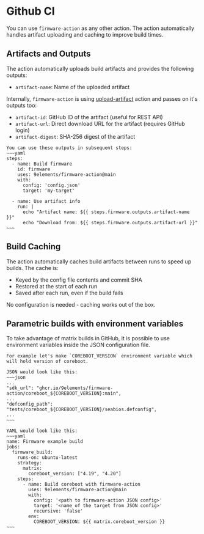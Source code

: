 # Github CI

You can use `firmware-action` as any other action. The action automatically handles artifact uploading and caching to improve build times.


## Artifacts and Outputs

The action automatically uploads build artifacts and provides the following outputs:
- `artifact-name`: Name of the uploaded artifact

Internally, `firmware-action` is using [upload-artifact](https://github.com/actions/upload-artifact) action and passes on it's outputs too:
- `artifact-id`: GitHub ID of the artifact (useful for REST API)
- `artifact-url`: Direct download URL for the artifact (requires GitHub login)
- `artifact-digest`: SHA-256 digest of the artifact

```admonish example
You can use these outputs in subsequent steps:
~~~yaml
steps:
  - name: Build firmware
    id: firmware
    uses: 9elements/firmware-action@main
    with:
      config: 'config.json'
      target: 'my-target'

  - name: Use artifact info
    run: |
      echo "Artifact name: ${{ steps.firmware.outputs.artifact-name }}"
      echo "Download from: ${{ steps.firmware.outputs.artifact-url }}"
~~~
```


## Build Caching

The action automatically caches build artifacts between runs to speed up builds. The cache is:
- Keyed by the config file contents and commit SHA
- Restored at the start of each run
- Saved after each run, even if the build fails

No configuration is needed - caching works out of the box.


## Parametric builds with environment variables

To take advantage of matrix builds in GitHub, it is possible to use environment variables inside the JSON configuration file.

```admonish example
For example let's make `COREBOOT_VERSION` environment variable which will hold version of coreboot.

JSON would look like this:
~~~json
...
"sdk_url": "ghcr.io/9elements/firmware-action/coreboot_${COREBOOT_VERSION}:main",
...
"defconfig_path": "tests/coreboot_${COREBOOT_VERSION}/seabios.defconfig",
...
~~~

YAML would look like this:
~~~yaml
name: Firmware example build
jobs:
  firmware_build:
    runs-on: ubuntu-latest
    strategy:
      matrix:
        coreboot_version: ["4.19", "4.20"]
    steps:
      - name: Build coreboot with firmware-action
        uses: 9elements/firmware-action@main
        with:
          config: '<path to firmware-action JSON config>'
          target: '<name of the target from JSON config>'
          recursive: 'false'
        env:
          COREBOOT_VERSION: ${{ matrix.coreboot_version }}
~~~
```
